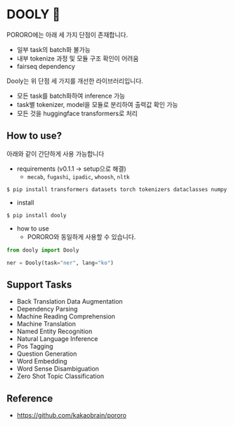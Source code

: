 # DOOLY 🦕
PORORO에는 아래 세 가지 단점이 존재합니다.
- 일부 task의 batch화 불가능
- 내부 tokenize 과정 및 모듈 구조 확인이 어려움
- fairseq dependency

Dooly는 위 단점 세 가지를 개선한 라이브러리입니다.
- 모든 task를 batch화하여 inference 가능
- task별 tokenizer, model을 모듈로 분리하여 출력값 확인 가능
- 모든 것을 huggingface transformers로 처리

## How to use?
아래와 같이 간단하게 사용 가능합니다

- requirements (v0.1.1 -> setup으로 해결)
    - `mecab`, `fugashi`, `ipadic`, `whoosh`, `nltk`
```
$ pip install transformers datasets torch tokenizers dataclasses numpy
```

- install

```
$ pip install dooly
```

- how to use
    - PORORO와 동일하게 사용할 수 있습니다.
```python
from dooly import Dooly

ner = Dooly(task="ner", lang="ko")
```

## Support Tasks
- Back Translation Data Augmentation
- Dependency Parsing
- Machine Reading Comprehension
- Machine Translation
- Named Entity Recognition
- Natural Language Inference
- Pos Tagging
- Question Generation
- Word Embedding
- Word Sense Disambiguation
- Zero Shot Topic Classification



## Reference
- https://github.com/kakaobrain/pororo
